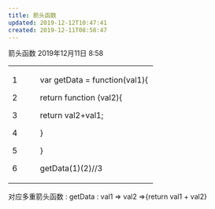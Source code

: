 ```yaml
---
title: 箭头函数
updated: 2019-12-12T10:47:41
created: 2019-12-11T08:58:47
---
```


箭头函数
2019年12月11日
8:58

<table>
<colgroup>
<col style="width: 19%" />
<col style="width: 80%" />
</colgroup>
<tbody>
<tr class="odd">
<td><p>1</p>
<p>2</p>
<p>3</p>
<p>4</p>
<p>5</p>
<p>6</p></td>
<td><p>var getData = function(val1){</p>
<p>return function (val2){</p>
<p>return val2+val1;</p>
<p>}</p>
<p>}</p>
<p>getData(1)(2)//3</p></td>
</tr>
</tbody>
</table>

对应多重箭头函数 : getData : val1 =\> val2 =\>{return val1 + val2}
